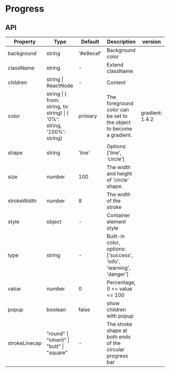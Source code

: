 # Progress

<example />

## API

| Property | Type | Default | Description | version |
| --- | --- | --- | --- | --- |
| background | string | '#e9ecef' | Background color | |
| className | string | - | Extend className | |
| children | string \| ReactNode | - | Content | |
| color | string \| { from: string, to: string} \| { '0%': string, '100%': string} | primary | The foreground color can be set to the object to become a gradient.  | gradient: 1.4.2 |
| shape | string | 'line' | Options:  \['line', 'circle'] | |
| size | number | 100 | The width and height of 'circle' shape. | |
| strokeWidth | number | 8 | The width of the stroke | |
| style | object | - | Container element style | |
| type | string | - | Built-in color, options: \['success', 'info', 'warning', 'danger'] | |
| value | number | 0 | Percentage, 0 <= value <= 100 | |
| popup | boolean | false | show children with popup | |
| strokeLinecap | "round" \| "inherit" \| "butt" \| "square" | - | The stroke shape at both ends of the circular progress bar | |
